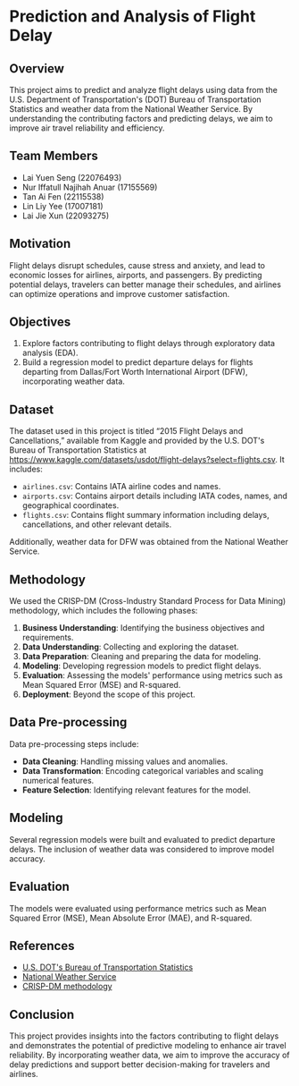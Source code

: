 # Prediction and Analysis of Flight Delay

## Overview
This project aims to predict and analyze flight delays using data from the U.S. Department of Transportation's (DOT) Bureau of Transportation Statistics and weather data from the National Weather Service. By understanding the contributing factors and predicting delays, we aim to improve air travel reliability and efficiency.

## Team Members
- Lai Yuen Seng (22076493)
- Nur Iffatull Najihah Anuar (17155569)
- Tan Ai Fen (22115538)
- Lin Liy Yee (17007181)
- Lai Jie Xun (22093275)

## Motivation
Flight delays disrupt schedules, cause stress and anxiety, and lead to economic losses for airlines, airports, and passengers. By predicting potential delays, travelers can better manage their schedules, and airlines can optimize operations and improve customer satisfaction.

## Objectives
1. Explore factors contributing to flight delays through exploratory data analysis (EDA).
2. Build a regression model to predict departure delays for flights departing from Dallas/Fort Worth International Airport (DFW), incorporating weather data.

## Dataset
The dataset used in this project is titled “2015 Flight Delays and Cancellations,” available from Kaggle and provided by the U.S. DOT's Bureau of Transportation Statistics at https://www.kaggle.com/datasets/usdot/flight-delays?select=flights.csv. It includes:
- `airlines.csv`: Contains IATA airline codes and names.
- `airports.csv`: Contains airport details including IATA codes, names, and geographical coordinates.
- `flights.csv`: Contains flight summary information including delays, cancellations, and other relevant details.

Additionally, weather data for DFW was obtained from the National Weather Service.

## Methodology
We used the CRISP-DM (Cross-Industry Standard Process for Data Mining) methodology, which includes the following phases:
1. **Business Understanding**: Identifying the business objectives and requirements.
2. **Data Understanding**: Collecting and exploring the dataset.
3. **Data Preparation**: Cleaning and preparing the data for modeling.
4. **Modeling**: Developing regression models to predict flight delays.
5. **Evaluation**: Assessing the models' performance using metrics such as Mean Squared Error (MSE) and R-squared.
6. **Deployment**: Beyond the scope of this project.

## Data Pre-processing
Data pre-processing steps include:
- **Data Cleaning**: Handling missing values and anomalies.
- **Data Transformation**: Encoding categorical variables and scaling numerical features.
- **Feature Selection**: Identifying relevant features for the model.

## Modeling
Several regression models were built and evaluated to predict departure delays. The inclusion of weather data was considered to improve model accuracy.

## Evaluation
The models were evaluated using performance metrics such as Mean Squared Error (MSE), Mean Absolute Error (MAE), and R-squared.

## References
- [U.S. DOT's Bureau of Transportation Statistics](https://www.transtats.bts.gov/)
- [National Weather Service](https://www.weather.gov/)
- [CRISP-DM methodology](http://www.crisp-dm.org/)

## Conclusion
This project provides insights into the factors contributing to flight delays and demonstrates the potential of predictive modeling to enhance air travel reliability. By incorporating weather data, we aim to improve the accuracy of delay predictions and support better decision-making for travelers and airlines.
